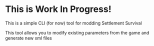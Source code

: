 <h1>This is Work In Progress!</h1>
This is a simple CLI (for now) tool for modding Settlement Survival

This tool allows you to modify existing parameters from the game and generate new xml files
